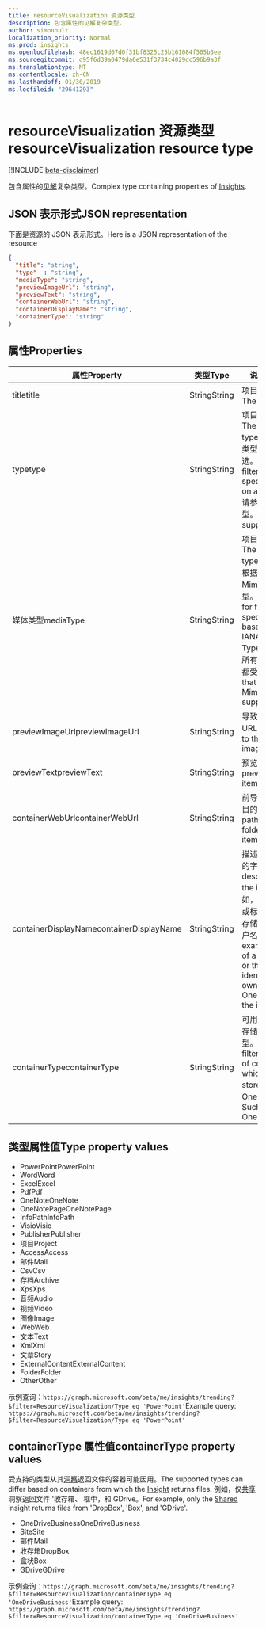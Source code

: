 ```yaml
---
title: resourceVisualization 资源类型
description: 包含属性的见解复杂类型。
author: simonhult
localization_priority: Normal
ms.prod: insights
ms.openlocfilehash: 48ec1619d07d0f31bf8325c25b161084f505b3ee
ms.sourcegitcommit: d95f6d39a0479da6e531f3734c4029dc596b9a3f
ms.translationtype: MT
ms.contentlocale: zh-CN
ms.lasthandoff: 01/30/2019
ms.locfileid: "29641293"
---
```

# <a name="resourcevisualization-resource-type"></a><span data-ttu-id="aa166-103">resourceVisualization 资源类型</span><span class="sxs-lookup"><span data-stu-id="aa166-103">resourceVisualization resource type</span></span>

[!INCLUDE [beta-disclaimer](../../includes/beta-disclaimer.md)]

<span data-ttu-id="aa166-104">包含属性的[见解](insights.md)复杂类型。</span><span class="sxs-lookup"><span data-stu-id="aa166-104">Complex type containing properties of [Insights](insights.md).</span></span>

## <a name="json-representation"></a><span data-ttu-id="aa166-105">JSON 表示形式</span><span class="sxs-lookup"><span data-stu-id="aa166-105">JSON representation</span></span>

<span data-ttu-id="aa166-106">下面是资源的 JSON 表示形式。</span><span class="sxs-lookup"><span data-stu-id="aa166-106">Here is a JSON representation of the resource</span></span>

```json
{
  "title": "string",
  "type"  : "string",
  "mediaType": "string",
  "previewImageUrl": "string",
  "previewText": "string",
  "containerWebUrl": "string",
  "containerDisplayName": "string",
  "containerType": "string"
}
```

## <a name="properties"></a><span data-ttu-id="aa166-107">属性</span><span class="sxs-lookup"><span data-stu-id="aa166-107">Properties</span></span>

| <span data-ttu-id="aa166-108">属性</span><span class="sxs-lookup"><span data-stu-id="aa166-108">Property</span></span>              | <span data-ttu-id="aa166-109">类型</span><span class="sxs-lookup"><span data-stu-id="aa166-109">Type</span></span>          | <span data-ttu-id="aa166-110">说明</span><span class="sxs-lookup"><span data-stu-id="aa166-110">Description</span></span>  |
| -------------         |---------------| -------------|
| <span data-ttu-id="aa166-111">title</span><span class="sxs-lookup"><span data-stu-id="aa166-111">title</span></span>                 | <span data-ttu-id="aa166-112">String</span><span class="sxs-lookup"><span data-stu-id="aa166-112">String</span></span>        | <span data-ttu-id="aa166-113">项目的标题文本。</span><span class="sxs-lookup"><span data-stu-id="aa166-113">The item's title text.</span></span>               |
| <span data-ttu-id="aa166-114">type</span><span class="sxs-lookup"><span data-stu-id="aa166-114">type</span></span>              | <span data-ttu-id="aa166-115">String</span><span class="sxs-lookup"><span data-stu-id="aa166-115">String</span></span>        | <span data-ttu-id="aa166-116">项目的媒体类型。</span><span class="sxs-lookup"><span data-stu-id="aa166-116">The item's media type.</span></span> <span data-ttu-id="aa166-117">可用于根据特定类型的特定文件筛选。</span><span class="sxs-lookup"><span data-stu-id="aa166-117">Can be used for filtering for a specific file based on a specific type.</span></span> <span data-ttu-id="aa166-118">请参阅以下支持的类型。</span><span class="sxs-lookup"><span data-stu-id="aa166-118">See below for supported types.</span></span> |
| <span data-ttu-id="aa166-119">媒体类型</span><span class="sxs-lookup"><span data-stu-id="aa166-119">mediaType</span></span>             | <span data-ttu-id="aa166-120">String</span><span class="sxs-lookup"><span data-stu-id="aa166-120">String</span></span>        | <span data-ttu-id="aa166-121">项目的媒体类型。</span><span class="sxs-lookup"><span data-stu-id="aa166-121">The item's media type.</span></span> <span data-ttu-id="aa166-122">可用于筛选文件根据支持 IANA 媒体 Mime 类型为特定类型。</span><span class="sxs-lookup"><span data-stu-id="aa166-122">Can be used for for filtering for a specific type of file based on supported IANA Media Mime Types.</span></span> <span data-ttu-id="aa166-123">请注意，不是所有媒体 Mime 类型都受都支持。</span><span class="sxs-lookup"><span data-stu-id="aa166-123">Note that not all Media Mime Types are supported.</span></span> |
| <span data-ttu-id="aa166-124">previewImageUrl</span><span class="sxs-lookup"><span data-stu-id="aa166-124">previewImageUrl</span></span>       | <span data-ttu-id="aa166-125">String</span><span class="sxs-lookup"><span data-stu-id="aa166-125">String</span></span>        | <span data-ttu-id="aa166-126">导致项目的预览图像 URL。</span><span class="sxs-lookup"><span data-stu-id="aa166-126">A URL leading to the preview image for the item.</span></span> |
| <span data-ttu-id="aa166-127">previewText</span><span class="sxs-lookup"><span data-stu-id="aa166-127">previewText</span></span>           | <span data-ttu-id="aa166-128">String</span><span class="sxs-lookup"><span data-stu-id="aa166-128">String</span></span>        | <span data-ttu-id="aa166-129">预览文本项。</span><span class="sxs-lookup"><span data-stu-id="aa166-129">A preview text for the item.</span></span> |
| <span data-ttu-id="aa166-130">containerWebUrl</span><span class="sxs-lookup"><span data-stu-id="aa166-130">containerWebUrl</span></span>       | <span data-ttu-id="aa166-131">String</span><span class="sxs-lookup"><span data-stu-id="aa166-131">String</span></span>        | <span data-ttu-id="aa166-132">前导到在其中存储项目的文件夹路径。</span><span class="sxs-lookup"><span data-stu-id="aa166-132">A path leading to the folder in which the item is stored.</span></span> |
| <span data-ttu-id="aa166-133">containerDisplayName</span><span class="sxs-lookup"><span data-stu-id="aa166-133">containerDisplayName</span></span>  | <span data-ttu-id="aa166-134">String</span><span class="sxs-lookup"><span data-stu-id="aa166-134">String</span></span>        | <span data-ttu-id="aa166-135">描述项目的存储位置的字符串。</span><span class="sxs-lookup"><span data-stu-id="aa166-135">A string describing where the item is stored.</span></span> <span data-ttu-id="aa166-136">例如，SharePoint 网站或标识的 OneDrive 存储项目所有者的用户名称的名称。</span><span class="sxs-lookup"><span data-stu-id="aa166-136">For example, the name of a SharePoint site or the user name identifying the owner of the OneDrive storing the item.</span></span>  |
| <span data-ttu-id="aa166-137">containerType</span><span class="sxs-lookup"><span data-stu-id="aa166-137">containerType</span></span>         | <span data-ttu-id="aa166-138">String</span><span class="sxs-lookup"><span data-stu-id="aa166-138">String</span></span> | <span data-ttu-id="aa166-139">可用于筛选按在其中存储文件的容器的类型。</span><span class="sxs-lookup"><span data-stu-id="aa166-139">Can be used for filtering by the type of container in which the file is stored.</span></span> <span data-ttu-id="aa166-140">如 Site 或 OneDriveBusiness。</span><span class="sxs-lookup"><span data-stu-id="aa166-140">Such as Site or OneDriveBusiness.</span></span>       |

## <a name="type-property-values"></a><span data-ttu-id="aa166-141">类型属性值</span><span class="sxs-lookup"><span data-stu-id="aa166-141">Type property values</span></span>
-   <span data-ttu-id="aa166-142">PowerPoint</span><span class="sxs-lookup"><span data-stu-id="aa166-142">PowerPoint</span></span>
-   <span data-ttu-id="aa166-143">Word</span><span class="sxs-lookup"><span data-stu-id="aa166-143">Word</span></span>
-   <span data-ttu-id="aa166-144">Excel</span><span class="sxs-lookup"><span data-stu-id="aa166-144">Excel</span></span>
-   <span data-ttu-id="aa166-145">Pdf</span><span class="sxs-lookup"><span data-stu-id="aa166-145">Pdf</span></span>
-   <span data-ttu-id="aa166-146">OneNote</span><span class="sxs-lookup"><span data-stu-id="aa166-146">OneNote</span></span>
-   <span data-ttu-id="aa166-147">OneNotePage</span><span class="sxs-lookup"><span data-stu-id="aa166-147">OneNotePage</span></span>
-   <span data-ttu-id="aa166-148">InfoPath</span><span class="sxs-lookup"><span data-stu-id="aa166-148">InfoPath</span></span>
-   <span data-ttu-id="aa166-149">Visio</span><span class="sxs-lookup"><span data-stu-id="aa166-149">Visio</span></span>
-   <span data-ttu-id="aa166-150">Publisher</span><span class="sxs-lookup"><span data-stu-id="aa166-150">Publisher</span></span>
-   <span data-ttu-id="aa166-151">项目</span><span class="sxs-lookup"><span data-stu-id="aa166-151">Project</span></span>
-   <span data-ttu-id="aa166-152">Access</span><span class="sxs-lookup"><span data-stu-id="aa166-152">Access</span></span>
-   <span data-ttu-id="aa166-153">邮件</span><span class="sxs-lookup"><span data-stu-id="aa166-153">Mail</span></span>
-   <span data-ttu-id="aa166-154">Csv</span><span class="sxs-lookup"><span data-stu-id="aa166-154">Csv</span></span>
-   <span data-ttu-id="aa166-155">存档</span><span class="sxs-lookup"><span data-stu-id="aa166-155">Archive</span></span>
-   <span data-ttu-id="aa166-156">Xps</span><span class="sxs-lookup"><span data-stu-id="aa166-156">Xps</span></span>
-   <span data-ttu-id="aa166-157">音频</span><span class="sxs-lookup"><span data-stu-id="aa166-157">Audio</span></span>
-   <span data-ttu-id="aa166-158">视频</span><span class="sxs-lookup"><span data-stu-id="aa166-158">Video</span></span>
-   <span data-ttu-id="aa166-159">图像</span><span class="sxs-lookup"><span data-stu-id="aa166-159">Image</span></span>
-   <span data-ttu-id="aa166-160">Web</span><span class="sxs-lookup"><span data-stu-id="aa166-160">Web</span></span>
-   <span data-ttu-id="aa166-161">文本</span><span class="sxs-lookup"><span data-stu-id="aa166-161">Text</span></span>
-   <span data-ttu-id="aa166-162">Xml</span><span class="sxs-lookup"><span data-stu-id="aa166-162">Xml</span></span>
-   <span data-ttu-id="aa166-163">文章</span><span class="sxs-lookup"><span data-stu-id="aa166-163">Story</span></span>
-   <span data-ttu-id="aa166-164">ExternalContent</span><span class="sxs-lookup"><span data-stu-id="aa166-164">ExternalContent</span></span>
-   <span data-ttu-id="aa166-165">Folder</span><span class="sxs-lookup"><span data-stu-id="aa166-165">Folder</span></span>
-   <span data-ttu-id="aa166-166">Other</span><span class="sxs-lookup"><span data-stu-id="aa166-166">Other</span></span>

<span data-ttu-id="aa166-167">示例查询：`https://graph.microsoft.com/beta/me/insights/trending?$filter=ResourceVisualization/Type eq 'PowerPoint'`</span><span class="sxs-lookup"><span data-stu-id="aa166-167">Example query: `https://graph.microsoft.com/beta/me/insights/trending?$filter=ResourceVisualization/Type eq 'PowerPoint'`</span></span>

## <a name="containertype-property-values"></a><span data-ttu-id="aa166-168">containerType 属性值</span><span class="sxs-lookup"><span data-stu-id="aa166-168">containerType property values</span></span>
<span data-ttu-id="aa166-169">受支持的类型从其[洞察](insights.md)返回文件的容器可能因用。</span><span class="sxs-lookup"><span data-stu-id="aa166-169">The supported types can differ based on containers from which the [Insight](insights.md) returns files.</span></span> <span data-ttu-id="aa166-170">例如，仅[共享](insights-shared.md)洞察返回文件 '收存箱、 框中，和 GDrive。</span><span class="sxs-lookup"><span data-stu-id="aa166-170">For example, only the [Shared](insights-shared.md) insight returns files from 'DropBox', 'Box', and 'GDrive'.</span></span>

-   <span data-ttu-id="aa166-171">OneDriveBusiness</span><span class="sxs-lookup"><span data-stu-id="aa166-171">OneDriveBusiness</span></span>
-   <span data-ttu-id="aa166-172">Site</span><span class="sxs-lookup"><span data-stu-id="aa166-172">Site</span></span>
-   <span data-ttu-id="aa166-173">邮件</span><span class="sxs-lookup"><span data-stu-id="aa166-173">Mail</span></span>
-   <span data-ttu-id="aa166-174">收存箱</span><span class="sxs-lookup"><span data-stu-id="aa166-174">DropBox</span></span>
-   <span data-ttu-id="aa166-175">盒状</span><span class="sxs-lookup"><span data-stu-id="aa166-175">Box</span></span>
-   <span data-ttu-id="aa166-176">GDrive</span><span class="sxs-lookup"><span data-stu-id="aa166-176">GDrive</span></span>

<span data-ttu-id="aa166-177">示例查询：`https://graph.microsoft.com/beta/me/insights/trending?$filter=ResourceVisualization/containerType eq 'OneDriveBusiness'`</span><span class="sxs-lookup"><span data-stu-id="aa166-177">Example query: `https://graph.microsoft.com/beta/me/insights/trending?$filter=ResourceVisualization/containerType eq 'OneDriveBusiness'`</span></span>
<!--
{
  "type": "#page.annotation",
  "suppressions": [
    "Error: /api-reference/beta/resources/insights-resourcevisualization.md:\r\n      Exception processing links.\r\n    System.ArgumentException: Link Definition was null. Link text: !INCLUDE [beta-disclaimer](../../includes/beta-disclaimer.md)\r\n      at ApiDoctor.Validation.DocFile.get_LinkDestinations()\r\n      at ApiDoctor.Validation.DocSet.ValidateLinks(Boolean includeWarnings, String[] relativePathForFiles, IssueLogger issues, Boolean requireFilenameCaseMatch, Boolean printOrphanedFiles)"
  ]
}
-->
